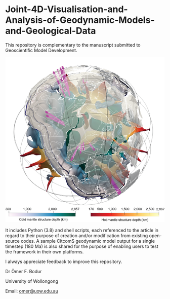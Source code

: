 # Joint-4D-Visualisation-and-Analysis-of-Geodynamic-Models-and-Geological-Data

This repository is complementary to the manuscript submitted to Geoscientific Model Development. 

![](Mantle-Structures-with-legends.png)

It includes Python (3.8) and shell scripts, each referenced to the article in regard to their purpose of creation and/or modification from existing open-source codes. A sample CitcomS geodynamic model output for a single timestep (180 Ma) is also shared for the purpose of enabling users to test the framework in their own platforms. 

I always appreciate feedback to improve this repository.

Dr Ömer F. Bodur

University of Wollongong

Email: omer@uow.edu.au
